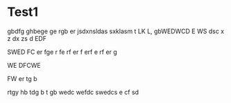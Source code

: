 # Test1
gbdfg
ghbege
ge
rgb
er
jsdxnsldas
sxklasm
t
LK
L,
gbWEDWCD
E
WS
dsc
x
z
dx
zs
d
EDF

SWED
FC
er
fge
r
fe
rf
er
f
erf
e
rf
er
g

WE
DFCWE

FW
er
tg
b

rtgy
hb
tdg
b
t
gb
wedc
wefdc
swedcs
e
cf
sd
